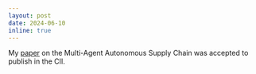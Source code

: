 ```yaml
---
layout: post
date: 2024-06-10
inline: true
---
```


My [paper](https://arxiv.org/abs/2310.09435) on the Multi-Agent Autonomous Supply Chain was accepted to publish in the CII.
